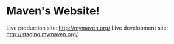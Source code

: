 Maven's Website!
=======

Live production site: http://mymaven.org/
Live development site: http://staging.mymaven.org/
